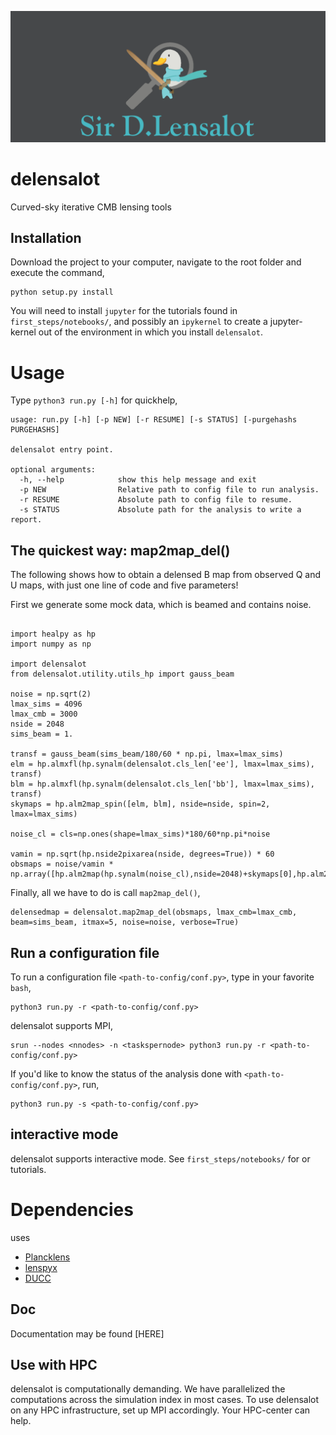 ![delensalot logo](res/dlensalot2.PNG)
# delensalot
Curved-sky iterative CMB lensing tools

## Installation
Download the project to your computer, navigate to the root folder and execute the command,

``` 
python setup.py install
```

You will need to install `jupyter` for the tutorials found in `first_steps/notebooks/`, and possibly an `ipykernel` to create a jupyter-kernel out of the environment in which you install `delensalot`.
<!-- TODO: Add explicit instructions -->


# Usage

Type `python3 run.py [-h]` for quickhelp,
```
usage: run.py [-h] [-p NEW] [-r RESUME] [-s STATUS] [-purgehashs PURGEHASHS]

delensalot entry point.

optional arguments:
  -h, --help            show this help message and exit
  -p NEW                Relative path to config file to run analysis.
  -r RESUME             Absolute path to config file to resume.
  -s STATUS             Absolute path for the analysis to write a report.

```

## The quickest way: map2map_del()

The following shows how to obtain a delensed B map from observed Q and U maps, with just one line of code and five parameters!

First we generate some mock data, which is beamed and contains noise.
```

import healpy as hp
import numpy as np

import delensalot
from delensalot.utility.utils_hp import gauss_beam

noise = np.sqrt(2)
lmax_sims = 4096
lmax_cmb = 3000
nside = 2048
sims_beam = 1.

transf = gauss_beam(sims_beam/180/60 * np.pi, lmax=lmax_sims)
elm = hp.almxfl(hp.synalm(delensalot.cls_len['ee'], lmax=lmax_sims), transf)
blm = hp.almxfl(hp.synalm(delensalot.cls_len['bb'], lmax=lmax_sims), transf)
skymaps = hp.alm2map_spin([elm, blm], nside=nside, spin=2, lmax=lmax_sims)

noise_cl = cls=np.ones(shape=lmax_sims)*180/60*np.pi*noise

vamin = np.sqrt(hp.nside2pixarea(nside, degrees=True)) * 60
obsmaps = noise/vamin * np.array([hp.alm2map(hp.synalm(noise_cl),nside=2048)+skymaps[0],hp.alm2map(hp.synalm(noise_cl),nside=2048)+skymaps[1]])
```

Finally, all we have to do is call `map2map_del()`,
```
delensedmap = delensalot.map2map_del(obsmaps, lmax_cmb=lmax_cmb, beam=sims_beam, itmax=5, noise=noise, verbose=True)
```



## Run a configuration file

To run a configuration file `<path-to-config/conf.py>`, type in your favorite `bash`,
```
python3 run.py -r <path-to-config/conf.py>
```

delensalot supports MPI,

```
srun --nodes <nnodes> -n <taskspernode> python3 run.py -r <path-to-config/conf.py>
```

If you'd like to know the status of the analysis done with `<path-to-config/conf.py>`, run,
```
python3 run.py -s <path-to-config/conf.py>
```

## interactive mode

delensalot supports interactive mode. See `first_steps/notebooks/` for or tutorials.



# Dependencies

 uses
  * [Plancklens](https://github.com/carronj/plancklens)
  * [lenspyx](https://github.com/carronj/lenspyx)
  * [DUCC](https://github.com/mreineck/ducc)

## Doc
Documentation may be found [HERE]


## Use with HPC
delensalot is computationally demanding.
We have parallelized the computations across the simulation index in most cases.
To use delensalot on any HPC infrastructure, set up MPI accordingly. Your HPC-center can help.